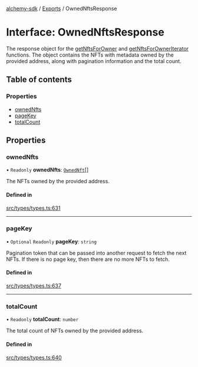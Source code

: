 [alchemy-sdk](../README.md) / [Exports](../modules.md) / OwnedNftsResponse

# Interface: OwnedNftsResponse

The response object for the [getNftsForOwner](../classes/NftNamespace.md#getnftsforowner) and
[getNftsForOwnerIterator](../classes/NftNamespace.md#getnftsforowneriterator) functions. The object contains the NFTs with
metadata owned by the provided address, along with pagination information and
the total count.

## Table of contents

### Properties

- [ownedNfts](OwnedNftsResponse.md#ownednfts)
- [pageKey](OwnedNftsResponse.md#pagekey)
- [totalCount](OwnedNftsResponse.md#totalcount)

## Properties

### ownedNfts

• `Readonly` **ownedNfts**: [`OwnedNft`](OwnedNft.md)[]

The NFTs owned by the provided address.

#### Defined in

[src/types/types.ts:631](https://github.com/alchemyplatform/alchemy-sdk-js/blob/8b1ae5c/src/types/types.ts#L631)

___

### pageKey

• `Optional` `Readonly` **pageKey**: `string`

Pagination token that can be passed into another request to fetch the next
NFTs. If there is no page key, then there are no more NFTs to fetch.

#### Defined in

[src/types/types.ts:637](https://github.com/alchemyplatform/alchemy-sdk-js/blob/8b1ae5c/src/types/types.ts#L637)

___

### totalCount

• `Readonly` **totalCount**: `number`

The total count of NFTs owned by the provided address.

#### Defined in

[src/types/types.ts:640](https://github.com/alchemyplatform/alchemy-sdk-js/blob/8b1ae5c/src/types/types.ts#L640)
